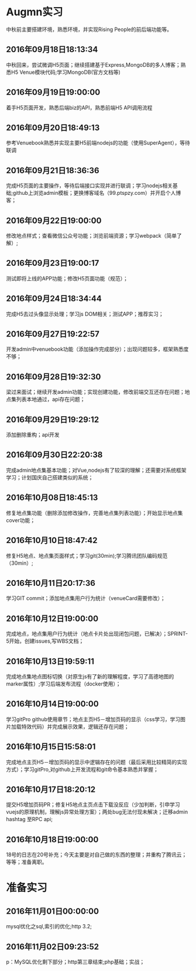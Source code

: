 # Augmn实习
中秋前主要搭建环境，熟悉环境，并实现Rising People的前后端功能等。
## 2016年09月18日18:13:34
中秋回来，尝试微调H5页面；继续搭建基于Express,MongoDB的多人博客；熟悉H5 Venue模块代码;学习MongoDB(官方文档等)
## 2016年09月19日19:00:00
着手H5页面开发，熟悉后端biz的API，熟悉前端H5 API调用流程
## 2016年09月20日18:49:13
参考Venuebook熟悉并实现主要H5前端nodejs的功能（使用SuperAgent），等待联调
## 2016年09月21日18:36:36
完成H5页面的主要操作，等待后端接口实现并进行联调；学习nodejs相关基础;github上浏览admin模板；更换博客域名（99.ptspzy.com）并开启个人博客；
## 2016年09月22日19:00:00
修改地点样式；查看微信公众号功能；浏览前端资源；学习webpack（简单了解）;
## 2016年09月23日19:00:17
测试即将上线的APP功能；修改H5页面功能（规范）；
## 2016年09月24日18:34:44
完成H5去过头像显示处理；学习js DOM相关；测试APP；推荐实习；
## 2016年09月27日19:22:57
开发admin中venuebook功能（添加操作完成部分）；出现问题较多，框架熟悉度不够；
## 2016年09月28日19:32:30
梁过来面试；继续开发admin功能；实现创建功能，修改前端交互还存在问题；地点集列表本地通过，api存在问题；
## 2016年09月29日19:29:12
添加删除重构；api开发
## 2016年09月30日22:20:38
完成admin地点集基本功能；对Vue,nodejs有了较深的理解；还需要对系统框架学习；计划国庆自己搭建类似的系统；
## 2016年10月08日18:45:13
修复地点集功能（删除添加修改操作，完善地点集列表功能）；开始显示地点集cover功能；
## 2016年10月10日18:47:42
修复H5地点、地点集页面样式；学习git(30min);学习腾讯团队编码规范（30min）;
## 2016年10月11日20:17:36
学习GIT commit；添加地点集用户行为统计（venueCard需要修改）；
## 2016年10月12日19:00:00
完成地点，地点集用户行为统计（地点卡片处出现闭包问题，已解决）；SPRINT-5开始，创建issues,写WBS文档；
## 2016年10月13日19:59:11
完成地点集地点图标切换（对原生js有了新的理解程度，学习了高德地图的marker属性）;学习后端发布流程（docker使用）；
## 2016年10月14日19:00:00
学习gitPro github使用章节；地点主页H5－增加页码的显示（css学习，学习图片加载特效代码）并完成展示效果，逻辑还存在问题；
## 2016年10月15日15:58:01
完成地点主页H5－增加页码的显示中逻辑存在的问题（最后采用比较精简的实现方式）；学习gitPro,对github上开发流程和git命令基本熟悉并掌握；
## 2016年10月17日18:20:12
提交H5增加页码PR；修复H5地点主页点击下载没反应（少加判断，引申学习vuejs的原理机制，理解js异常处理方案）；两处bug无法付现未解决；迁移admin hashtag 至RPC api;
## 2016年10月18日19:00:00
18号的日志在20号补充；今天主要是对自己做的东西的整理；并重构了腾讯云；等等；准备离职。

# 准备实习
## 2016年11月01日00:00:00
mysql优化之sql,索引的优化;http 3.2;
## 2016年11月02日09:23:52
p：MySQL优化剩下部分；http第三章结束;php基础；实战；